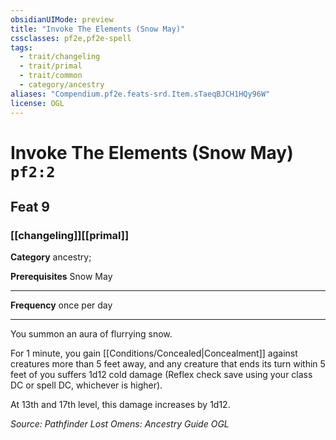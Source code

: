 ```yaml
---
obsidianUIMode: preview
title: "Invoke The Elements (Snow May)"
cssclasses: pf2e,pf2e-spell
tags:
  - trait/changeling
  - trait/primal
  - trait/common
  - category/ancestry
aliases: "Compendium.pf2e.feats-srd.Item.sTaeqBJCH1HQy96W"
license: OGL
---
```

# Invoke The Elements (Snow May) `pf2:2`
## Feat 9
### [[changeling]][[primal]]

**Category** ancestry; 



**Prerequisites** Snow May
* * *
**Frequency** once per day

* * *

You summon an aura of flurrying snow.

For 1 minute, you gain [[Conditions/Concealed|Concealment]] against creatures more than 5 feet away, and any creature that ends its turn within 5 feet of you suffers 1d12 cold damage (Reflex check save using your class DC or spell DC, whichever is higher).

At 13th and 17th level, this damage increases by 1d12.

*Source: Pathfinder Lost Omens: Ancestry Guide*
*OGL*